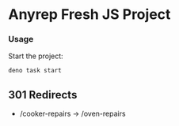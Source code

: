 # Anyrep Fresh JS Project

### Usage

Start the project:

```
deno task start
```

## 301 Redirects

- /cooker-repairs -> /oven-repairs
